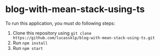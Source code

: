 # blog-with-mean-stack-using-ts

To run this application, you must do following steps:

1. Clone this repository using ```git clone https://github.com/lucassklp/blog-with-mean-stack-using-ts.git```
2. Run ```npm install```
3. Run ```npm start```